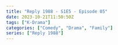 ```yaml
---
title: "Reply 1988 - S1E5 - Episode 05"
date: 2023-10-21T11:50:50Z
tags: ["K-Drama"]
categories: ["Comedy", "Drama", "Family"]
series: ["Reply 1988"]
---
```



<mux-player stream-type="on-demand"
  src="https://kp3d-my.sharepoint.com/personal/ryoo_kp3d_onmicrosoft_com/_layouts/15/download.aspx?share=EbKEG-4yd29HiUbJdiRHQhAB8LiZw5YZumXnAmnK_SoulA" prefer-playback="mse" controls>
  </mux-player>
  
  
  <script src="https://cdn.jsdelivr.net/npm/@mux/mux-player"></script>
  
 <script type="application/ld+json">
 {
  "@context": "https://schema.org/",
  "@type": "VideoObject",
  "name": "Reply 1988 - S1E5 - Episode 05",
  "contentUrl": "https://stream.mux.com/ER01NhS1cbxqAKl902Q5oBWdTjni02ql6vd6YIX2xqCxNE.m3u8",
  "thumbnailUrl": "https://www.themoviedb.org/t/p/original/oDEPqQstDYUHUxzyHotV8yrnzGk.jpg?width=314&fit_mode=preserve&time=25",
  "uploadDate": "2023-10-21T11:50:50Z",
}

</script>